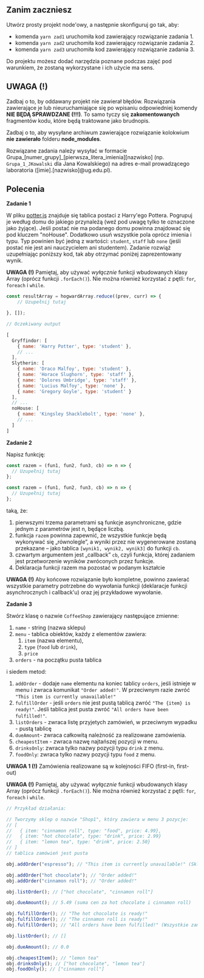 ## Zanim zaczniesz

Utwórz prosty projekt node'owy, a następnie skonfiguruj go tak, aby:
* komenda `yarn zad1` uruchomiła kod zawierający rozwiązanie zadania 1.
* komenda `yarn zad2` uruchomiła kod zawierający rozwiązanie zadania 2.
* komenda `yarn zad3` uruchomiła kod zawierający rozwiązanie zadania 3. 

Do projektu możesz dodać narzędzia poznane podczas zajęć pod warunkiem, że zostaną wykorzystane i ich użycie ma sens.


## UWAGA (!)

Zadbaj o to, by oddawany projekt nie zawierał błędów. Rozwiązania zawierające je lub nieuruchamiające się po wpisaniu odpowiedniej komendy **NIE BĘDĄ SPRAWDZANE (!!!)**. To samo tyczy się **zakomentowanych** fragmentów kodu, które będą traktowane jako brudnopis. 

Zadbaj o to, aby wysyłane archiwum zawierające rozwiązanie kolokwium **nie zawierało** folderu **node_modules**.

Rozwiązane zadania należy wysyłać w formacie Grupa_[numer_grupy]_[pierwsza_litera_imienia][nazwisko] (np. `Grupa_1_JKowalski` dla Jana Kowalskiego) na adres e-mail prowadzącego laboratoria ([imie].[nazwisko]@ug.edu.pl).


## Polecenia 

**Zadanie 1** 

W pliku [potter.js](/potter.js) znajduje się tablica postaci z Harry'ego Pottera. Pogrupuj je według domu do jakiego przynależą (weź pod uwagę tylko te oznaczone jako żyjące). Jeśli postać nie ma podanego domu powinna znajdować się pod kluczem "noHouse". Dodatkowo usuń wszystkie pola oprócz imienia i typu. Typ powinien być jedną z wartości: `student`, `staff` lub `none` (jeśli postać nie jest ani nauczycielem ani studentem). Zadanie rozwiąż uzupełniając poniższy kod, tak aby otrzymać poniżej zaprezentowany wynik.

**UWAGA (!)** Pamiętaj, aby używać *wyłącznie* funkcji wbudowanych klasy Array (oprócz funkcji `.forEach()`). Nie można również korzystać z pętli: `for`, `foreach` i `while`. 

```js
const resultArray = hogwardArray.reduce((prev, curr) => {
    // Uzupełnij tutaj

}, []);
```

```js
// Oczekiwany output

[
  Gryffindor: [
    { name: 'Harry Potter', type: 'student' },      
    // ...
  ],
  Slytherin: [
    { name: 'Draco Malfoy', type: 'student' },
    { name: 'Horace Slughorn', type: 'staff' },
    { name: 'Dolores Umbridge', type: 'staff' },
    { name: 'Lucius Malfoy', type: 'none' },
    { name: 'Gregory Goyle', type: 'student' }
  ],
  // ...
  noHouse: [
    { name: 'Kingsley Shacklebolt', type: 'none' },
    // ...
  ]
]

```

**Zadanie 2** 

Napisz funkcję:

```js
const razem = (fun1, fun2, fun3, cb) => n => { 
  // Uzupełnij tutaj
};

const razem = (fun1, fun2, fun3, cb) => n => { 
  // Uzupełnij tutaj
};
```                
                        
taką, że:
1. pierwszymi trzema parametrami są funkcje asynchroniczne, gdzie jednym z parametrów jest n, będące liczbą. 
2. funkcja `razem` powinna zapewnić, że wszystkie funkcje będą wykonywać się „równolegle”, a wyniki przez nie wygenerowane zostaną przekazane – jako tablica `[wynik1, wynik2, wynik3]` do funkcji `cb`. 
3. czwartym argumentem jest „callback” `cb`, czyli funkcja, której zadaniem jest przetworzenie wyników zwróconych przez funkcje.
4. Deklaracja funkcji razem ma pozostać w podanym kształcie

**UWAGA (!)** Aby końcowe rozwiązanie było kompletne, powinno zawierać wszystkie parametry potrzebne do wywołania funkcji (deklaracje funkcji asynchrocznych i callback'u) oraz jej przykładowe wywołanie. 

**Zadanie 3**

Stwórz klasę o nazwie `CoffeeShop` zawierający następujące zmienne: 
1. `name` - string (nazwa sklepu)
2. `menu` - tablica obiektów, każdy z elementów zawiera: 
    1. `item` (nazwa elementu), 
    2. `type` (`food` lub `drink`), 
    3. `price`
3. `orders` - na początku pusta tablica

i siedem metod: 
1. `addOrder` - dodaje `name` elementu na koniec tablicy `orders`, jeśli istnieje w menu i zwraca komunikat `"Order added!"`. W przeciwnym razie zwróć `"This item is currently unavailable!"`
2. `fulfillOrder` - jeśli `orders` nie jest pustą tablicą zwróć `"The {item} is ready!"`. Jeśli tablica jest pusta zwróć `"All orders have been fulfilled!"`.
3. `listOrders` - zwraca listę przyjetych zamówień, w przeciwnym wypadku - pustą tablicę
4. `dueAmount`- zwraca całkowitą należność za realizowane zamówienia.
5. `cheapestItem` - zwraca nazwę najtańszej pozycji w menu.
6. `drinksOnly`: zwraca tylko nazwy pozycji typu `drink` z menu.
7. `foodOnly`: zwraca tylko nazwy pozycji typu `food` z menu.

**UWAGA 1 (!)** Zamówienia realizowane są w kolejności FIFO (first-in, first-out)

**UWAGA (!)** Pamiętaj, aby używać *wyłącznie* funkcji wbudowanych klasy Array (oprócz funkcji `.forEach()`). Nie można również korzystać z pętli: `for`, `foreach` i `while`. 


```js
// Przykład działania:

// Tworzymy sklep o nazwie "Shop1", który zawiera w menu 3 pozycje: 
// [
//   { item: "cinnamon roll", type: "food", price: 4.99},
//   { item: "hot chocolate", type: "drink", price: 2.99}
//   { item: "lemon tea", type: "drink", price: 2.50}
// ]
// tablica zamówień jest pusta

obj.addOrder("espresso"); // "This item is currently unavailable!" (Sklep nie sprzedaje espresso)

obj.addOrder("hot chocolate"); // "Order added!"
obj.addOrder("cinnamon roll"); // "Order added!"

obj.listOrder(); // ["hot chocolate", "cinnamon roll"]

obj.dueAmount(); // 5.49 (suma cen za hot chocolate i cinnamon roll)

obj.fulfillOrder(); // "The hot chocolate is ready!"
obj.fulfillOrder(); // "The cinnamon roll is ready!"
obj.fulfillOrder(); // "All orders have been fulfilled!" (Wszystkie zamówienia zostały zrealizowane)

obj.listOrder(); // []

obj.dueAmount(); // 0.0

obj.cheapestItem(); // "lemon tea"
obj.drinksOnly(); // ["hot chocolate", "lemon tea"]
obj.foodOnly(); // ["cinnamon roll"]
```